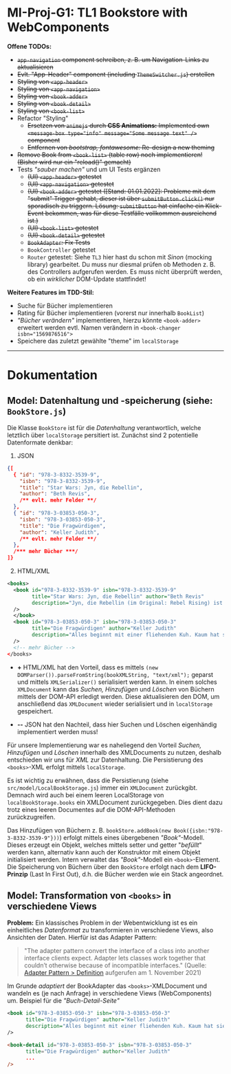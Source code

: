 # MI-Proj-G1: TL1 Bookstore with WebComponents

**Offene TODOs:**
- ~~`app-navigation` component schreiben, z. B. um Navigation-Links zu aktualisieren~~
- ~~Evlt. "App-Header" component (including `ThemeSwitcher.js`) erstellen~~
- ~~Styling von `<app-header>`~~
- ~~Styling von `<app-navigation>`~~
- ~~Styling von `<book-adder>`~~
- ~~Styling von `<book-detail>`~~
- ~~Styling von `<book-list>`~~
- Refactor "Styling"
  - ~~Ersetzen von `animejs` durch **CSS Animations:** Implemented own `<message-box type="info" message="Some message text" />` component~~
  - ~~Entfernen von _bootstrap, fontawesome:_ Re-design a new theming~~
- ~~Remove Book from `<book-list>` (table row) noch implementieren! (Bisher wird nur ein "reload()" gemacht)~~
- Tests _"sauber machen"_ und um UI Tests ergänzen
  - ~~(UI) `<app-header>` getestet~~
  - ~~(UI) `<app-navigation>` getestet~~
  - ~~(UI) `<book-adder>` getestet ([Stand: 01.01.2022]: Probleme mit dem "submit" Trigger gehabt, dieser ist über `submitButton.click()` nur sporadisch zu triggern. Lösung: `submitButton` hat einfache ein Klick-Event bekommen, was für diese Testfälle vollkommen ausreichend ist.)~~
  - ~~(UI) `<book-list>` getestet~~
  - ~~(UI) `<book-detail>` getestet~~
  - ~~`BookAdapter`: Fix Tests~~
  - `BookController` getestet
  - `Router` getestet: Siehe `TL3` hier hast du schon mit _Sinon_ (mocking library) gearbeitet. Du muss nur diesmal prüfen ob Methoden z. B. des Controllers aufgerufen werden. Es muss nicht überprüft werden, ob ein _wirklicher_ DOM-Update stattfindet!

**Weitere Features im TDD-Stil:**
+ Suche für Bücher implementieren
+ Rating für Bücher implementieren (vorerst nur innerhalb `BookList`)
+ _"Bücher verändern"_ implementieren, hierzu könnte `<book-adder>` erweitert werden evtl. Namen verändern in `<book-changer isbn="1569876516">`
+ Speichere das zuletzt gewählte "theme" im `localStorage`

----
# Dokumentation

## Model: Datenhaltung und -speicherung (siehe: `BookStore.js`)
Die Klasse `BookStore` ist für die _Datenhaltung_ verantwortlich, welche letztlich über `localStorage` persitiert ist.
Zunächst sind 2 potentielle Datenformate denkbar: 
1. JSON
```JSON
{[
  { "id": "978-3-8332-3539-9", 
    "isbn": "978-3-8332-3539-9",
    "title": "Star Wars: Jyn, die Rebellin",
    "author": "Beth Revis",
    /** evlt. mehr Felder **/
  },
  { "id": "978-3-03853-050-3", 
    "isbn": "978-3-03853-050-3",
    "title": "Die Fragwürdigen",
    "author": "Keller Judith",
    /** evlt. mehr Felder **/
  },
  /*** mehr Bücher ***/
]}
```
2. HTML/XML
```XML
<books>
  <book id="978-3-8332-3539-9" isbn="978-3-8332-3539-9"
        title="Star Wars: Jyn, die Rebellin" author="Beth Revis"
        description="Jyn, die Rebellin (im Original: Rebel Rising) ist ein Roman von Beth Revis, der am 2. Mai 2017 auf Englisch bei dem amerikanischen Verlag Disney–Lucasfilm Press erschienen ist. In Deutschland wurde er von Panini am 16. Oktober 2017 veröffentlicht. Der Roman behandelt die titelgebende Figur Jyn Erso aus dem Spin-Off-Film Rogue One und erzählt ihre Geschichte vor den Ereignissen des eigentlichen Filmhandlung, nachdem Erso als Kind von dem Rebellen Saw Gerrera aufgenommen wurde."
  />
  </book>
  <book id="978-3-03853-050-3" isbn="978-3-03853-050-3"
        title="Die Fragwürdigen" author="Keller Judith"
        description="Alles beginnt mit einer fliehenden Kuh. Kaum hat sie Frau Hasler über den Haufen gerannt, hebt sich der Vorhang und die Fragwürdigen betreten einer nach der anderen die Bühne. Jede und jeder ein Unikat, Künstler und Künstlerinnen des Lebens. Eine Frau, die den Zug nicht verlassen will, weil sie sich vor dem Schmutz da draussen fürchtet. Ein Mann, der mit Pralinen nicht umgehen kann. Die für zu leicht befundene Alice und der dicke Marc. Erwin, der nicht versteht, warum nicht alle so sind wie er. Die umsichtige Frau Sägisser und die vielleicht gar nicht so hilfsbereite Frau Siegentaler. Menschen, die ihre Liebe nur spüren, weil sie getrennt sind, Menschen, die nur zusammen sind, weil sie ihre Lügen lieben. Leute mit sprechenden und verschwiegenen Namen. Und natürlich die Polizei!Es herrscht ein wunderbares Durcheinander in diesem Buch. Judith Kellers Prosa gibt all jenen eine Stimme, die sonst in den Wörtlichkeiten hängen bleiben. Manchen genügt ein Kurzauftritt, andere brauchen etwas länger. Immer aber müssen sie durch jene feingeschliffene Sprache hindurch, die ihnen diese Schwyzer Autorin für einen Moment zur Verfügung stellt und sie und uns die Lage erkennen lässt. Ein Buch zum Aufblättern und Darin-Versinken."
  />
  <!-- mehr Bücher -->
</books>
```
- **+** HTML/XML hat den Vorteil, dass es mittels `(new DOMParser()).parseFromString(bookXMLString, "text/xml");` geparst und mittels `XMLSerializer()` serialisiert werden kann. In einem solches `XMLDocument` kann das _Suchen, Hinzufügen_ und _Löschen_ von Büchern mittels der DOM-API erledigt werden.
Diese aktualisieren den DOM, um anschließend das `XMLDocument` wieder serialisiert und in `localStorage` gespeichert.

- **--** JSON hat den Nachteil, dass hier Suchen und Löschen eigenhändig implementiert werden muss! 

Für unsere Implementierung war es naheliegend den Vorteil _Suchen, Hinzufügen_ und _Löschen_ innerhalb des XMLDocuments zu nutzen, deshalb entschieden wir uns für _XML_ zur Datenhaltung. 
Die Persistierung des `<books>`-XML erfolgt mittels `localStorage`.

Es ist wichtig zu erwähnen, dass die Persistierung (siehe `src/model/LocalBookStorage.js`) immer ein `XMLDocument` zurückgibt.
Demnach wird auch bei einem leeren LocalStorage von `localBookStorage.books` ein XMLDocument zurückgegeben.
Dies dient dazu trotz eines leeren Documentes auf die DOM-API-Methoden zurückzugreifen.

Das Hinzufügen von Büchern z. B. `bookStore.addBook(new Book({isbn:"978-3-8332-3539-9"}))`) erfolgt mittels eines übergebenen _"Book"_-Modell.
Dieses erzeugt ein Objekt, welches mittels setter und getter "_befüllt_" werden kann, alternativ kann auch der Konstruktor mit einem Objekt initialisiert werden.
Intern verwaltet das _"Book"_-Modell ein `<book>`-Element.
Die Speicherung von Büchern über den `BookStore` erfolgt nach dem **LIFO-Prinzip** (Last In First Out), d.h. die Bücher werden wie ein Stack angeordnet.

## Model: Transformation von `<books>` in verschiedene Views

**Problem:** Ein klassisches Problem in der Webentwicklung ist es ein einheitliches _Datenformat_ zu transformieren in verschiedene Views, also Ansichten der Daten.
Hierfür ist das Adapter Pattern: 
> "The adapter pattern convert the interface of a class into another interface clients expect. Adapter lets classes work together that couldn’t otherwise because of incompatible interfaces." (Quelle: [Adapter Pattern > Definition](https://www.geeksforgeeks.org/adapter-pattern/) aufgerufen am 1. November 2021)

Im Grunde _adaptiert_ der BookAdapter das `<books>`-XMLDocument und wandeln es (je nach Anfrage) in verschiedene Views (WebComponents) um.
Beispiel für die _"Buch-Detail-Seite"_
```XML
<book id="978-3-03853-050-3" isbn="978-3-03853-050-3"
      title="Die Fragwürdigen" author="Keller Judith"
      description="Alles beginnt mit einer fliehenden Kuh. Kaum hat sie Frau Hasler über den Haufen gerannt, hebt sich der Vorhang und die Fragwürdigen betreten einer nach der anderen die Bühne. Jede und jeder ein Unikat, Künstler und Künstlerinnen des Lebens. Eine Frau, die den Zug nicht verlassen will, weil sie sich vor dem Schmutz da draussen fürchtet. Ein Mann, der mit Pralinen nicht umgehen kann. Die für zu leicht befundene Alice und der dicke Marc. Erwin, der nicht versteht, warum nicht alle so sind wie er. Die umsichtige Frau Sägisser und die vielleicht gar nicht so hilfsbereite Frau Siegentaler. Menschen, die ihre Liebe nur spüren, weil sie getrennt sind, Menschen, die nur zusammen sind, weil sie ihre Lügen lieben. Leute mit sprechenden und verschwiegenen Namen. Und natürlich die Polizei!Es herrscht ein wunderbares Durcheinander in diesem Buch. Judith Kellers Prosa gibt all jenen eine Stimme, die sonst in den Wörtlichkeiten hängen bleiben. Manchen genügt ein Kurzauftritt, andere brauchen etwas länger. Immer aber müssen sie durch jene feingeschliffene Sprache hindurch, die ihnen diese Schwyzer Autorin für einen Moment zur Verfügung stellt und sie und uns die Lage erkennen lässt. Ein Buch zum Aufblättern und Darin-Versinken."
/>
```

```HTML
<book-detail id="978-3-03853-050-3" isbn="978-3-03853-050-3"
      title="Die Fragwürdigen" author="Keller Judith"
      ... 
/>
```


